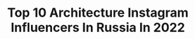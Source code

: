 ---
title: Top 10 Architecture Instagram Influencers In Russia In 2022
description: >-
  Find top architecture Instagram influencers in Russia in 2022. Most popular hashtags: #architecture #photography #architecturephotography.
platform: Instagram
hits: 172
text_top: Identify the most popular Instagram influencers on inBeat.
text_bottom: inBeat aggregates 172 Instagram influencers like this in Russia for you to contact.
profiles:
  - username: "kamillahanapova"
    fullname: >-
      Photographer/Collage Artist
    bio: >-
      @hasselblad Master 📍Saint-Petersburg/Moscow/Maykop 🔗 beauty, album covers, collages, architecture,retouch Personal @kamilla_hanapova portfolio📌
    location: "Russia"
    followers: 22937
    engagement: 815
    commentsToLikes: 0.014961
    id: ck0u0e4uttj0r0i19kgezrncw
    verified: false
    hashtags: ""
  - username: "nukeproofsuit"
    fullname: >-
      
    bio: >-
      🗺 Director of Architecture ⠀⠀⠀⠀⠀⠀ 🏢 #chasingstraightfacades 📬 nukeproofsuitIG@gmail.com 🎭 ArchDaily Top Inspirational Feed to Follow👇🏼
    location: "Russia"
    followers: 22895
    engagement: 342
    commentsToLikes: 0.073359
    id: ck15t1pjnfwml0i192b0xj1n2
    verified: false
    hashtags: "#archi, #sdmfeatures, #architecturephotography, #architecture"
  - username: "northern.friend"
    fullname: >-
      Arseniy Kotov
    bio: >-
      ☭ Architecture and life in post-soviet world ✉ DM for ad/collab/partnership 💌 @galleriartsight for prints
    location: "Russia"
    followers: 152814
    engagement: 834
    commentsToLikes: 0.007358
    id: ck0uawwyidbij0i195coapz6g
    verified: false
    hashtags: ""
  - username: "meau"
    fullname: >-
      Meau | Minimal
    bio: >-
      Architecture, minimalism & Eastern Europe ⠀ You can see more @meau at @seemoremeau
    location: "Russia"
    followers: 6114
    engagement: 975
    commentsToLikes: 0.036530
    id: ck9wd49mze0170j784h1fuoho
    verified: false
    hashtags: "#ffa"
  - username: "sokolovvvaa"
    fullname: >-
      🦊
    bio: >-
      21 y.o 💄| 👩🏽‍🎓Student St.Petersburg State University of Architecture and Civil Engineering💁🏽Departament of Economic...SPBGASU
    location: "Russia"
    followers: 5361
    engagement: 818
    commentsToLikes: 0.019157
    id: ckap0270loe7d0i78542xsmwx
    verified: false
    hashtags: "#21"
  - username: "xenia_klassen"
    fullname: >-
      Xenia Klassen
    bio: >-
      | ARCHITECTURE • & • URBAN SKETCHING | | Tomsk • Russia |
    location: "Russia"
    followers: 14691
    engagement: 826
    commentsToLikes: 0.015869
    id: ck0tyw9qsobvw0i19ckudfq3h
    verified: false
    hashtags: "#archisketcher, #urbansketch, #urbansketchers, #architecture"
  - username: "erfan.agazadeh.1997"
    fullname: >-
      💲  PAPANIN GUL BALASI 💲
    bio: >-
      iyi ki sevmişim seni e ❤ . ❄1376/10/05 . 🏛uni_azad . 📐architecture . 🥊 kickboxing
    location: "Russia"
    followers: 21767
    engagement: 301
    commentsToLikes: 0.069651
    id: ck8t1kfq4w3zj0j78yezcgpm6
    verified: false
    hashtags: "#gangboy, #photography, #gangster, #zona"
  - username: "madebyvadim"
    fullname: >-
      Vadim Sherbakov
    bio: >-
      🎥 Award winning aerial videographer 📸 Architecture & cityscape photographer 🎞 Work featured in HBO • Netflix • Showtime • DJI • Irix• PolarPro New 🎥↓
    location: "Russia"
    followers: 30392
    engagement: 399
    commentsToLikes: 0.042267
    id: ck0u9obicacp20i19nbrq6x5o
    verified: false
    hashtags: "#liveinterview, #travel, #landscapephotography, #interview"
  - username: "trafartstickers"
    fullname: >-
      Георгий
    bio: >-
      🌑 George. 1️⃣9️⃣ y. o. 📷 Take pictures.🔦 Urban explorer. ✏️ Studying architecture.📝 Writing & Poetry.
    location: "Russia"
    followers: 5185
    engagement: 1263
    commentsToLikes: 0.016201
    id: ck9hbghlogqgl0j787s5s9qdh
    verified: false
    hashtags: "#msk, #moscowmoscow, #loves, #beautifuldestinations"
  - username: "think.differrent"
    fullname: >-
      Vlad Vinogradov
    bio: >-
      #Travels #Urbex #Architecture 🏠Russia, Samara 🚷Есть много других мест
    location: "Russia"
    followers: 6233
    engagement: 674
    commentsToLikes: 0.034424
    id: ck14goxdq6bad0i199wcx9vrl
    verified: false
    hashtags: "#sovietarchitecture, #abandoned, #nyc, #socialistmodernism"
---